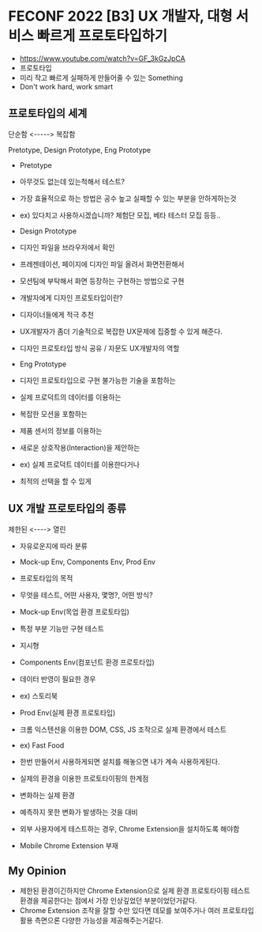 # FECONF 2022 [B3] UX 개발자, 대형 서비스 빠르게 프로토타입하기
- https://www.youtube.com/watch?v=GF_3kGzJpCA
- 프로토타입
 - 미리 작고 빠르게 실패하게 만들어줄 수 있는 Something
 - Don't work hard, work smart

## 프로토타입의 세계
단순함 <-----> 복잡함

Pretotype, Design Prototype, Eng Prototype
- Pretotype
 - 아무것도 없는데 있는척해서 테스트?
 - 가장 효율적으로 하는 방법은 공수 높고 실패할 수 있는 부분을 안하게하는것
 - ex) 있다치고 사용하시겠습니까? 체험단 모집, 베타 테스터 모집 등등..

- Design Prototype
 - 디자인 파일을 브라우저에서 확인
 - 프레젠테이션, 페이지에 디자인 파일 올려서 화면전환해서 
 - 모션팀에 부탁해서 화면 등장하는 구현하는 방법으로 구현
 - 개발자에게 디자인 프로토타입이란?
  - 디자이너들에게 적극 추천
  - UX개발자가 좀더 기술적으로 복잡한 UX문제에 집중할 수 있게 해준다.
  - 디자인 프로토타입 방식 공유 / 자문도 UX개발자의 역할
- Eng Prototype
 - 디자인 프로토타입으로 구현 불가능한 기술을 포함하는
 - 실제 프로덕트의 데이터를 이용하는
 - 복잡한 모션을 포함하는
 - 제품 센서의 정보를 이용하는 
 - 새로운 상호작용(Interaction)을 제안하는
 - ex) 실제 프로덕트 데이터를 이용한다거나
 - 최적의 선택을 할 수 있게

## UX 개발 프로토타입의 종류
제한된 <----> 열린

- 자유로운지에 따라 분류
 - Mock-up Env, Components Env, Prod Env

- 프로토타입의 목적
 - 무엇을 테스트, 어떤 사용자, 몇명?, 어떤 방식?

- Mock-up Env(목업 환경 프로토타입)
 - 특정 부분 기능만 구현 테스트
 - 지시형
- Components Env(컴포넌트 환경 프로토타입)
 - 데이터 반영이 필요한 경우
 - ex) 스토리북
- Prod Env(실제 환경 프로토타입)
 - 크롬 익스텐션을 이용한 DOM, CSS, JS 조작으로 실제 환경에서 테스트
  - ex) Fast Food
 - 한번 만들어서 사용하게되면 설치를 해놓으면 내가 계속 사용하게된다.
 - 실제의 환경을 이용한 프로토타이핑의 한계점
  - 변화하는 실제 환경
   - 예측하지 못한 변화가 발생하는 것을 대비
  - 외부 사용자에게 테스트하는 경우, Chrome Extension을 설치하도록 해야함
  - Mobile Chrome Extension 부재

## My Opinion
- 제한된 환경이긴하지만 Chrome Extension으로 실제 환경 프로토타이핑 테스트 환경을 제공한다는 점에서 가장 인상깊었던 부분이었던거같다.
- Chrome Extension 조작을 잘할 수만 있다면 데모를 보여주거나 여러 프로토타입 활용 측면으론 다양한 가능성을 제공해주는거같다.
